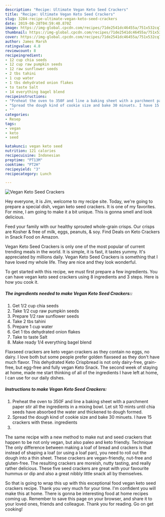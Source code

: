 ```yaml
---
description: "Recipe: Ultimate Vegan Keto Seed Crackers"
title: "Recipe: Ultimate Vegan Keto Seed Crackers"
slug: 3284-recipe-ultimate-vegan-keto-seed-crackers
date: 2019-08-28T04:59:40.870Z
image: https://img-global.cpcdn.com/recipes/71de2541dc46455a/751x532cq70/vegan-keto-seed-crackers-recipe-main-photo.jpg
thumbnail: https://img-global.cpcdn.com/recipes/71de2541dc46455a/751x532cq70/vegan-keto-seed-crackers-recipe-main-photo.jpg
cover: https://img-global.cpcdn.com/recipes/71de2541dc46455a/751x532cq70/vegan-keto-seed-crackers-recipe-main-photo.jpg
author: James Marsh
ratingvalue: 4.8
reviewcount: 8
recipeingredient:
- 12 cup chia seeds
- 12 cup raw pumpkin seeds
- 12 raw sunflower seeds
- 2 tbs tahini
- 1 cup water
- 1 tbs dehydrated onion flakes
- to taste Salt
- 14 everything bagel blend
recipeinstructions:
- "Preheat the oven to 350F and line a baking sheet with a parchment paper stir all the ingredients in a mixing bowl. Let sit 10 mints until chia seeds have absorbed the water and thickened to dough formed."
- "Spread the dough kind of cookie size and bake 30 minuets. I have 15 crackers with these. ingredients"
- ""
categories:
- Resep
tags:
- vegan
- keto
- seed

katakunci: vegan keto seed
nutrition: 121 calories
recipecuisine: Indonesian
preptime: "PT13M"
cooktime: "PT2H"
recipeyield: "3"
recipecategory: Lunch

---
```



![Vegan Keto Seed Crackers](https://img-global.cpcdn.com/recipes/71de2541dc46455a/751x532cq70/vegan-keto-seed-crackers-recipe-main-photo.jpg)

Hey everyone, it is Jim, welcome to my recipe site. Today, we're going to prepare a special dish, vegan keto seed crackers. It is one of my favorites. For mine, I am going to make it a bit unique. This is gonna smell and look delicious.

Feed your family with our healthy sprouted whole-grain crisps. Our crisps are Kosher &amp; free of milk, eggs, peanuts, &amp; soy. Find Deals on Keto Crackers in Snack Food on Amazon.

Vegan Keto Seed Crackers is only one of the most popular of current trending meals in the world. It is simple, it is fast, it tastes yummy. It's appreciated by millions daily. Vegan Keto Seed Crackers is something that I have loved my whole life. They are nice and they look wonderful.


To get started with this recipe, we must first prepare a few ingredients. You can have vegan keto seed crackers using 8 ingredients and 3 steps. Here is how you cook it.

##### The ingredients needed to make Vegan Keto Seed Crackers::

1. Get 1/2 cup chia seeds
1. Take 1/2 cup raw pumpkin seeds
1. Prepare 1/2 raw sunflower seeds
1. Take 2 tbs tahini
1. Prepare 1 cup water
1. Get 1 tbs dehydrated onion flakes
1. Take to taste Salt
1. Make ready 1/4 everything bagel blend


Flaxseed crackers are keto vegan crackers as they contain no eggs, no dairy. I love both but some people prefer golden flaxseed as they don&#39;t have much flavor. This dehydrated Keto Crispbread is not only dairy-free, grain-free, but egg-free and fully vegan Keto Snack. The second week of staying at home, made me start thinking of all of the ingredients I have left at home, I can use for our daily dishes. 

##### Instructions to make Vegan Keto Seed Crackers:

1. Preheat the oven to 350F and line a baking sheet with a parchment paper stir all the ingredients in a mixing bowl. Let sit 10 mints until chia seeds have absorbed the water and thickened to dough formed.
1. Spread the dough kind of cookie size and bake 30 minuets. I have 15 crackers with these. ingredients
1. 


The same recipe with a new method to make nut and seed crackers that happen to be not only vegan, but also paleo and keto friendly. Technique The only difference between making a loaf of bread and crackers is that instead of shaping a loaf (or using a loaf pan), you need to roll out the dough into a thin sheet. These crackers are vegan-friendly, nut-free and gluten-free. The resulting crackers are moreish, nutty tasting, and really rather delicious. These five seed crackers are great with your favourite hummus or dip and also a great nibbly little snack all by themselves. 

So that is going to wrap this up with this exceptional food vegan keto seed crackers recipe. Thank you very much for your time. I'm confident you will make this at home. There is gonna be interesting food at home recipes coming up. Remember to save this page on your browser, and share it to your loved ones, friends and colleague. Thank you for reading. Go on get cooking!
